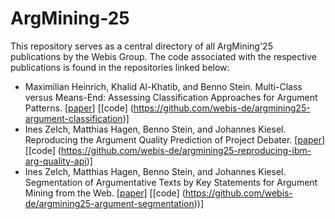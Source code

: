# ArgMining-25

This repository serves as a central directory of all ArgMining'25 publications by the Webis Group. The code associated with the respective publications is found in the repositories linked below:

* Maximilian Heinrich, Khalid Al-Khatib, and Benno Stein. Multi-Class versus Means-End: Assessing Classification Approaches for Argument Patterns. [[paper](https://webis.de/publications.html#heinrich_2025b)]  [[code] (https://github.com/webis-de/argmining25-argument-classification)]
* Ines Zelch, Matthias Hagen, Benno Stein, and Johannes Kiesel. Reproducing the Argument Quality Prediction of Project Debater. [[paper](https://webis.de/publications.html#zelch_2025b)]  [[code] (https://github.com/webis-de/argmining25-reproducing-ibm-arg-quality-api)]
* Ines Zelch, Matthias Hagen, Benno Stein, and Johannes Kiesel. Segmentation of Argumentative Texts by Key Statements for Argument Mining from the Web. [[paper](https://webis.de/publications.html#zelch_2025a)]  [[code] (https://github.com/webis-de/argmining25-argument-segmentation))]

